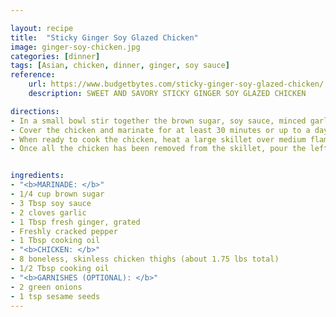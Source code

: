 ```yaml
---

layout: recipe
title:  "Sticky Ginger Soy Glazed Chicken"
image: ginger-soy-chicken.jpg
categories: [dinner]
tags: [Asian, chicken, dinner, ginger, soy sauce]
reference:
    url: https://www.budgetbytes.com/sticky-ginger-soy-glazed-chicken/
    description: SWEET AND SAVORY STICKY GINGER SOY GLAZED CHICKEN

directions:
- In a small bowl stir together the brown sugar, soy sauce, minced garlic, grated ginger, some freshly cracked pepper (about 15 cranks of a pepper mill), and cooking oil. Place the chicken thighs in a shallow dish or a gallon size zip lock bag. Pour the marinade over the chicken and turn to coat. 
- Cover the chicken and marinate for at least 30 minutes or up to a day (refrigerated).
- When ready to cook the chicken, heat a large skillet over medium flame. Once hot, add 1/2 Tbsp cooking oil and swirl to coat the bottom of the skillet. Add half of the chicken pieces and let cook until well browned on each side and cooked through. Remove the cooked chicken to a clean plate, then repeat with the second batch.
- Once all the chicken has been removed from the skillet, pour the leftover marinade into the skillet and allow it to come up to a boil. Whisk the marinade as it boils to dissolve any browned bits from the skillet. Let it continue to boil until it reduces to a thick glaze*. Turn the heat off, add the cooked chicken back to the skillet, and dredge it in the thick glaze. Garnish with sliced green onions and sesame seeds if desired.


ingredients:
- "<b>MARINADE: </b>"
- 1/4 cup brown sugar
- 3 Tbsp soy sauce
- 2 cloves garlic 
- 1 Tbsp fresh ginger, grated 
- Freshly cracked pepper 
- 1 Tbsp cooking oil
- "<b>CHICKEN: </b>"
- 8 boneless, skinless chicken thighs (about 1.75 lbs total) 
- 1/2 Tbsp cooking oil 
- "<b>GARNISHES (OPTIONAL): </b>"
- 2 green onions
- 1 tsp sesame seeds
---
```



